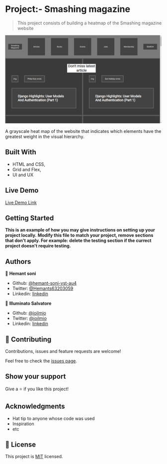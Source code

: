 # Project:- Smashing magazine 

> This project consists of building a heatmap of the Smashing magazine website

![screenshot](Screenshot.png)

A grayscale heat map of the website that indicates which elements have the greatest weight in the visual hierarchy.

## Built With

- HTML and CSS,
- Grid and Flex,
- UI and UX

## Live Demo

[Live Demo Link](https://rawcdn.githack.com/ioilmio/smashing-magazine-project/913207926e3532d74ee3ec40ada8de191663cfcd/index.html)


## Getting Started

**This is an example of how you may give instructions on setting up your project locally.**
**Modify this file to match your project, remove sections that don't apply. For example: delete the testing section if the currect project doesn't require testing.**


## Authors

👤 **Hemant soni**

- Github: [@hemant-soni-vst-au4](https://github.com/hemant-soni-vst-au4)
- Twitter: [@Hemants63203059](https://twitter.com/Hemants63203059)
- Linkedin: [linkedin](https://www.linkedin.com/in/hemant-soni-97427b193/)

👤 **Illuminato Salvatore**

- Github: [@ioilmio](https://github.com/ioilmio)
- Twitter: [@ioilmio](https://twitter.com/ioilmio)
- Linkedin: [linkedin](https://linkedin.com/in/illuminato-salvatore)

## 🤝 Contributing

Contributions, issues and feature requests are welcome!

Feel free to check the [issues page](https://github.com/ioilmio/smashing-magazine-project/issues).

## Show your support

Give a ⭐️ if you like this project!

## Acknowledgments

- Hat tip to anyone whose code was used
- Inspiration
- etc

## 📝 License

This project is [MIT](lic.url) licensed.
